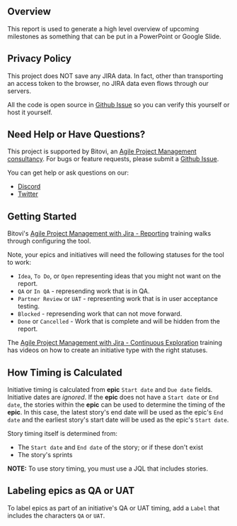 ## Overview

This report is used to generate a high level overview of upcoming milestones as something
that can be put in a PowerPoint or Google Slide.


## Privacy Policy

This project does NOT save any JIRA data.  In fact, other than transporting an access token
to the browser, no JIRA data even flows through our servers.  

All the code is open source in [Github Issue](https://github.com/bitovi/jira-timeline-report) so you can verify this yourself or host it yourself.


## Need Help or Have Questions?

This project is supported by Bitovi, an [Agile Project Management consultancy](https://www.bitovi.com/services/agile-project-management-consulting). For bugs or feature requests, please submit a [Github Issue](https://github.com/bitovi/jira-timeline-report/issues).

You can get help or ask questions on our:

- [Discord](https://discord.gg/J7ejFsZnJ4)
- [Twitter](https://twitter.com/bitovi)

## Getting Started

Bitovi's [Agile Project Management with Jira - Reporting](https://www.bitovi.com/academy/learn-agile-program-management-with-jira/reporting.html) training walks through 
configuring the tool.

Note, your epics and initiatives will need the following statuses for the tool to work:

- `Idea`, `To Do`, or `Open` representing ideas that you might not want on the report.
- `QA` or `In QA` - represending work that is in QA.
- `Partner Review` or `UAT` - representing work that is in user acceptance testing.
- `Blocked` - represending work that can not move forward.
- `Done` or `Cancelled` - Work that is complete and will be hidden from the report.

The [Agile Project Management with Jira - Continuous Exploration](https://www.bitovi.com/academy/learn-agile-program-management-with-jira/continuous-exploration-board.html) training has 
videos on how to create an initiative type with the right statuses. 



## How Timing is Calculated

Initiative timing is calculated from __epic__ `Start date` and `Due date` fields. Initiative dates are _ignored_.
If the __epic__ does not have a `Start date` or `End date`, the stories within the __epic__ can be used to determine 
the timing of the __epic__. In this case, the latest story's end date will be used as the epic's `End date`
and the earliest story's start date will be used as the epic's `Start date`.

Story timing itself is determined from:

- The `Start date` and `End date` of the story; or if these don't exist
- The story's sprints




__NOTE:__ To use story timing, you must use a JQL that includes stories.  



## Labeling epics as QA or UAT

To label epics as part of an initiative's QA or UAT timing, add a `Label` that includes the characters `QA` or `UAT`.